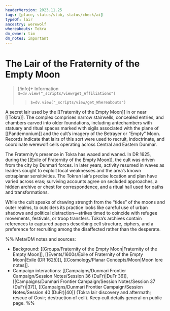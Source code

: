```yaml
---
headerVersion: 2023.11.25
tags: [place, status/stub, status/check/ai]
typeOf: lair
ancestry: werewolf
whereabouts: Tokra
dm_owner: tim
dm_notes: important
---
```

# The Lair of the Fraternity of the Empty Moon
>[!info]+ Information  
> `$=dv.view("_scripts/view/get_Affiliations")`  
>> `$=dv.view("_scripts/view/get_Whereabouts")`


A secret lair used by the [[Fraternity of the Empty Moon]] in or near [[Tokra]]. The complex comprises narrow stairwells, concealed entries, and chambers carved into older foundations, including antechambers with statuary and ritual spaces marked with sigils associated with the plane of [[Pandemonium]] and the cult’s imagery of the Betrayer or “Empty” Moon. Records indicate that lairs of this sort were used to recruit, indoctrinate, and coordinate werewolf cells operating across Central and Eastern Dunmar.

The Fraternity’s presence in Tokra has waxed and waned. In DR 1625, during the [[Exile of Fraternity of the Empty Moon]], the cult was driven from the city by Dunmari forces. In later years, activity resumed in waves as leaders sought to exploit local weaknesses and the area’s known extraplanar sensitivities. The Tokran lair’s precise location and plan have varied across eras; surviving accounts agree on secluded approaches, a hidden archive or chest for correspondence, and a ritual hall used for oaths and transformations.

While the cult speaks of drawing strength from the “tides” of the moons and outer realms, to outsiders its practice looks like careful use of urban shadows and political distraction—strikes timed to coincide with refugee movements, festivals, or troop transfers. Tokra’s archives contain references to captured papers describing cell structure, ciphers, and a preference for recruiting among the disaffected rather than the desperate.

%%
Meta/DM notes and sources:
- Background: [[Groups/Fraternity of the Empty Moon|Fraternity of the Empty Moon]], [[Events/1600s/Exile of Fraternity of the Empty Moon|Exile (DR 1625)]], [[Cosmology/Planar Concepts/Moon|Moon lore notes]].
- Campaign interactions: [[Campaigns/Dunmari Frontier Campaign/Session Notes/Session 36 (DuFr)|DuFr 36]], [[Campaigns/Dunmari Frontier Campaign/Session Notes/Session 37 (DuFr)|37]], [[Campaigns/Dunmari Frontier Campaign/Session Notes/Session 40 (DuFr)|40]] (Tokra lair discovery and aftermath; rescue of Govir; destruction of cell). Keep cult details general on public page.
%%
